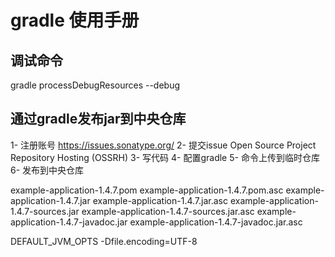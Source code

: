 # gradle 使用手册

## 调试命令
gradle processDebugResources --debug

## 通过gradle发布jar到中央仓库

1- 注册账号   https://issues.sonatype.org/
2- 提交issue   Open Source Project Repository Hosting (OSSRH)
3- 写代码
4- 配置gradle
5- 命令上传到临时仓库
6- 发布到中央仓库


example-application-1.4.7.pom
example-application-1.4.7.pom.asc
example-application-1.4.7.jar
example-application-1.4.7.jar.asc
example-application-1.4.7-sources.jar
example-application-1.4.7-sources.jar.asc
example-application-1.4.7-javadoc.jar
example-application-1.4.7-javadoc.jar.asc


DEFAULT_JVM_OPTS -Dfile.encoding=UTF-8 